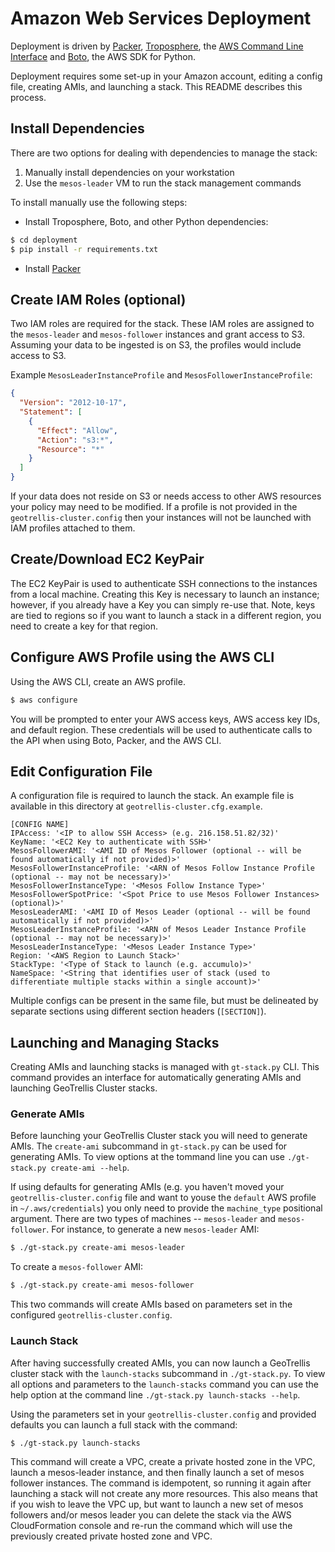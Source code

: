 # Amazon Web Services Deployment

Deployment is driven by [Packer](https://www.packer.io), [Troposphere](https://github.com/cloudtools/troposphere), the [AWS Command Line Interface](http://aws.amazon.com/cli/) and [Boto](http://aws.amazon.com/cli/), the AWS SDK for Python.

Deployment requires some set-up in your Amazon account, editing a config file, creating AMIs, and launching a stack. This README describes this process.

## Install Dependencies

There are two options for dealing with dependencies to manage the stack:
  1. Manually install dependencies on your workstation
  2. Use the `mesos-leader` VM to run the stack management commands

To install manually use the following steps:
 - Install Troposphere, Boto, and other Python dependencies:

```bash
$ cd deployment
$ pip install -r requirements.txt
```

 - Install [Packer](https://www.packer.io/intro/getting-started/setup.html)

## Create IAM Roles (optional)

Two IAM roles are required for the stack. These IAM roles are assigned to the `mesos-leader` and `mesos-follower` instances and grant access to S3. Assuming your data to be ingested is on S3, the profiles would include access to S3.

Example `MesosLeaderInstanceProfile` and `MesosFollowerInstanceProfile`:
```json
{
  "Version": "2012-10-17",
  "Statement": [
    {
      "Effect": "Allow",
      "Action": "s3:*",
      "Resource": "*"
    }
  ]
}
```

If your data does not reside on S3 or needs access to other AWS resources your policy may need to be modified. If a profile is not provided in the `geotrellis-cluster.config` then your instances will not be launched with IAM profiles attached to them.


## Create/Download EC2 KeyPair

The EC2 KeyPair is used to authenticate SSH connections to the instances from a local machine. Creating this Key is necessary to launch an instance; however, if you already have a Key you can simply re-use that. Note, keys are tied to regions so if you want to launch a stack in a different region, you need to create a key for that region.

## Configure AWS Profile using the AWS CLI

Using the AWS CLI, create an AWS profile.

```bash
$ aws configure
```

You will be prompted to enter your AWS access keys,  AWS access key IDs, and default region. These credentials will be used to authenticate calls to the API when using Boto, Packer, and the AWS CLI.

## Edit Configuration File

A configuration file is required to launch the stack. An example file is available in this directory at `geotrellis-cluster.cfg.example`.

```
[CONFIG NAME]
IPAccess: '<IP to allow SSH Access> (e.g. 216.158.51.82/32)'
KeyName: '<EC2 Key to authenticate with SSH>'
MesosFollowerAMI: '<AMI ID of Mesos Follower (optional -- will be found automatically if not provided)>'
MesosFollowerInstanceProfile: '<ARN of Mesos Follow Instance Profile (optional -- may not be necessary)>'
MesosFollowerInstanceType: '<Mesos Follow Instance Type>'
MesosFollowerSpotPrice: '<Spot Price to use Mesos Follower Instances> (optional)>'
MesosLeaderAMI: '<AMI ID of Mesos Leader (optional -- will be found automatically if not provided)>'
MesosLeaderInstanceProfile: '<ARN of Mesos Leader Instance Profile (optional -- may not be necessary)>'
MesosLeaderInstanceType: '<Mesos Leader Instance Type>'
Region: '<AWS Region to Launch Stack>'
StackType: '<Type of Stack to launch (e.g. accumulo)>'
NameSpace: '<String that identifies user of stack (used to differentiate multiple stacks within a single account)>'
```

Multiple configs can be present in the same file, but must be delineated by separate sections using different section headers (`[SECTION]`).

## Launching and Managing Stacks

Creating AMIs and launching stacks is managed with  `gt-stack.py` CLI. This command provides an interface for automatically generating AMIs and launching GeoTrellis Cluster stacks.

### Generate AMIs

Before launching your GeoTrellis Cluster stack you will need to generate AMIs. The `create-ami` subcommand in `gt-stack.py` can be used for generating AMIs. To view options at the tommand line you can use `./gt-stack.py create-ami --help`.

If using defaults for generating AMIs (e.g. you haven't moved your `geotrellis-cluster.config` file and want to youse the `default` AWS profile in `~/.aws/credentials`) you only need to provide the `machine_type` positional argument. There are two types of machines -- `mesos-leader` and `mesos-follower`. For instance, to generate a new `mesos-leader` AMI:

```bash
$ ./gt-stack.py create-ami mesos-leader
```

To create a `mesos-follower` AMI:
```bash
$ ./gt-stack.py create-ami mesos-follower
```

This two commands will create AMIs based on parameters set in the configured `geotrellis-cluster.config`.

### Launch Stack

After having successfully created AMIs, you can now launch a GeoTrellis cluster stack with the `launch-stacks` subcommand in `./gt-stack.py`. To view all options and parameters to the `launch-stacks` command you can use the help option at the command line `./gt-stack.py launch-stacks --help`.

Using the parameters set in your `geotrellis-cluster.config` and provided defaults you can launch a full stack with the command:

```bash
$ ./gt-stack.py launch-stacks
```

This command will create a VPC, create a private hosted zone in the VPC, launch a mesos-leader instance, and then finally launch a set of mesos follower instances. The command is idempotent, so running it again after launching a stack will not create any more resources. This also means that if you wish to leave the VPC up, but want to launch a new set of mesos followers and/or mesos leader you can delete the stack via the AWS CloudFormation console and re-run the command which will use the previously created private hosted zone and VPC.
